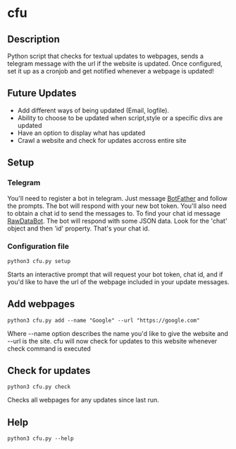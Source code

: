 # cfu

## Description

Python script that checks for textual updates to webpages, sends a telegram message with the url if the website is updated. Once configured, set it up as a cronjob and get notified whenever a webpage is updated!

## Future Updates

- Add different ways of being updated (Email, logfile).
- Ability to choose to be updated when script,style or a specific divs are updated
- Have an option to display what has updated
- Crawl a website and check for updates accross entire site

## Setup

### Telegram

You'll need to register a bot in telegram. Just message [BotFather](https://t.me/botfather) and follow the prompts. The bot will respond with your new bot token.
You'll also need to obtain a chat id to send the messages to. To find your chat id message [RawDataBot](https://t.me/rawdatabot). The bot will respond with some JSON data. Look for the 'chat' object and then 'id' property. That's your chat id.

### Configuration file

`python3 cfu.py setup`

Starts an interactive prompt that will request your bot token, chat id, and if you'd like to have the url of the webpage included in your update messages.

## Add webpages

`python3 cfu.py add --name "Google" --url "https://google.com"`

Where --name option describes the name you'd like to give the website and --url is the site. cfu will now check for updates to this website whenever check command is executed

## Check for updates

`python3 cfu.py check`

Checks all webpages for any updates since last run.

## Help

`python3 cfu.py --help`
